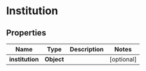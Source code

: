 
# Institution

## Properties
Name | Type | Description | Notes
------------ | ------------- | ------------- | -------------
**institution** | **Object** |  |  [optional]



